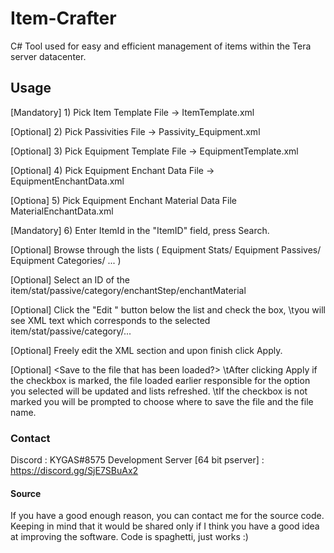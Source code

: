 # Item-Crafter
C# Tool used for easy and efficient management of items within the Tera server datacenter.

## Usage

[Mandatory] 1) Pick Item Template File ->
ItemTemplate.xml

[Optional] 2) Pick Passivities File ->
Passivity_Equipment.xml

[Optional] 3) Pick Equipment Template File ->
EquipmentTemplate.xml

[Optional] 4) Pick Equipment Enchant Data File ->
EquipmentEnchantData.xml

[Optiona] 5) Pick Equipment Enchant Material Data File
MaterialEnchantData.xml

[Mandatory] 6) Enter ItemId in the "ItemID" field, press Search.

[Optional] Browse through the lists ( Equipment Stats/ Equipment Passives/ Equipment Categories/ ... )

[Optional] Select an ID of the item/stat/passive/category/enchantStep/enchantMaterial

[Optional] Click the "Edit <Text>" button below the list and check the <Edit Chosen Item Stat> box,
  \tyou will see XML text which corresponds to the selected item/stat/passive/category/...
  
[Optional] Freely edit the XML section and upon finish click Apply.
  
[Optional] <Save to the file that has been loaded?> 
  \tAfter clicking Apply if the checkbox is marked, the file loaded earlier responsible for the option you selected will be updated and lists refreshed.
  \tIf the checkbox is not marked you will be prompted to choose where to save the file and the file name.

### Contact
  Discord : KYGAS#8575
  Development Server [64 bit pserver] : https://discord.gg/SjE7SBuAx2
  
#### Source
  If you have a good enough reason, you can contact me for the source code. Keeping in mind that it would be shared only if I think you have a good idea at improving the software. Code is spaghetti, just works :)
